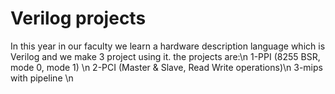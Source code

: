 # Verilog projects
In this year in our faculty we learn a hardware description language which is Verilog and we make 3 project using it.
the projects are:\n
1-PPI (8255 BSR, mode 0, mode 1) \n
2-PCI (Master & Slave, Read Write operations)\n
3-mips with pipeline \n
